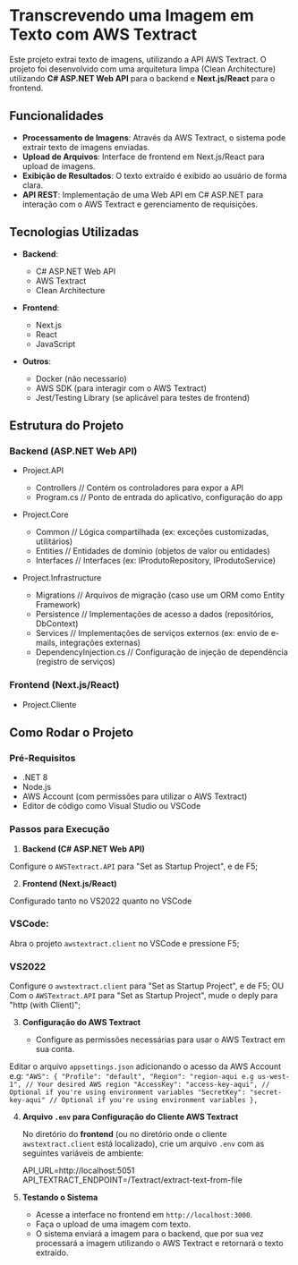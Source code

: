 # Transcrevendo uma Imagem em Texto com AWS Textract

Este projeto extrai texto de imagens, utilizando a API AWS Textract. O projeto foi desenvolvido com uma arquitetura limpa (Clean Architecture) utilizando **C# ASP.NET Web API** para o backend e **Next.js/React** para o frontend.

## Funcionalidades

- **Processamento de Imagens**: Através da AWS Textract, o sistema pode extrair texto de imagens enviadas.
- **Upload de Arquivos**: Interface de frontend em Next.js/React para upload de imagens.
- **Exibição de Resultados**: O texto extraído é exibido ao usuário de forma clara.
- **API REST**: Implementação de uma Web API em C# ASP.NET para interação com o AWS Textract e gerenciamento de requisições.

## Tecnologias Utilizadas

- **Backend**: 
  - C# ASP.NET Web API
  - AWS Textract
  - Clean Architecture

- **Frontend**: 
  - Next.js
  - React
  - JavaScript

- **Outros**:
  - Docker (não necessario)
  - AWS SDK (para interagir com o AWS Textract)
  - Jest/Testing Library (se aplicável para testes de frontend)

## Estrutura do Projeto

### Backend (ASP.NET Web API)
- Project.API
    - Controllers           // Contém os controladores para expor a API
    - Program.cs            // Ponto de entrada do aplicativo, configuração do app

- Project.Core
    - Common                // Lógica compartilhada (ex: exceções customizadas, utilitários)
    - Entities              // Entidades de domínio (objetos de valor ou entidades)
    - Interfaces            // Interfaces (ex: IProdutoRepository, IProdutoService)

- Project.Infrastructure
    - Migrations            // Arquivos de migração (caso use um ORM como Entity Framework)
    - Persistence           // Implementações de acesso a dados (repositórios, DbContext)
    - Services              // Implementações de serviços externos (ex: envio de e-mails, integrações externas)
    - DependencyInjection.cs // Configuração de injeção de dependência (registro de serviços)

### Frontend (Next.js/React)
- Project.Cliente
    
## Como Rodar o Projeto

### Pré-Requisitos

- .NET 8
- Node.js
- AWS Account (com permissões para utilizar o AWS Textract)
- Editor de código como Visual Studio ou VSCode

### Passos para Execução

1. **Backend (C# ASP.NET Web API)**

Configure o ``AWSTextract.API`` para "Set as Startup Project", e de F5;

2. **Frontend (Next.js/React)**

Configurado tanto no VS2022 quanto no VSCode

### VSCode:

Abra o projeto ``awstextract.client`` no VSCode e pressione F5;

### VS2022

Configure o ``awstextract.client`` para "Set as Startup Project", e de F5;
OU
Com o ``AWSTextract.API`` para "Set as Startup Project", mude o deply para "http (with Client)";

3. **Configuração do AWS Textract**

   - Configure as permissões necessárias para usar o AWS Textract em sua conta.

Editar o arquivo ``appsettings.json`` adicionando o acesso da AWS Account e.g:
``
"AWS": {
  "Profile": "default",
  "Region": "region-aqui e.g us-west-1", // Your desired AWS region
  "AccessKey": "access-key-aqui", // Optional if you're using environment variables
  "SecretKey": "secret-key-aqui" // Optional if you're using environment variables
},
``

4. **Arquivo `.env` para Configuração do Cliente AWS Textract**

   No diretório do **frontend** (ou no diretório onde o cliente `awstextract.client` está localizado), crie um arquivo `.env` com as seguintes variáveis de ambiente:

   API_URL=http://localhost:5051
   API_TEXTRACT_ENDPOINT=/Textract/extract-text-from-file

5. **Testando o Sistema**

   - Acesse a interface no frontend em `http://localhost:3000`.
   - Faça o upload de uma imagem com texto.
   - O sistema enviará a imagem para o backend, que por sua vez processará a imagem utilizando o AWS Textract e retornará o texto extraído.